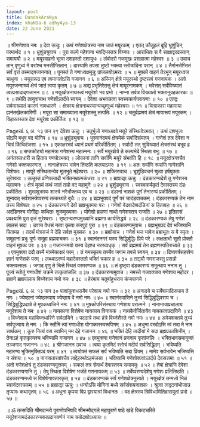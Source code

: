 ```yaml
---
layout: post
title: DandakAraNya
index: khaNDa-6 adhyAya-13
date: 22 June 2021
---
```


 ॥ श्रीगणेशाय नमः ॥
देवा ऊचुः ।
कथं गणेशक्षेत्रस्य नाम जातं मयूरकम् ।
एतत् कौतूहलं ब्रूहि भ्रूशुंडिन् परमार्थद ॥ १ ॥
भ्रूशुंड्युवाच ।
पुरा कल्पे महेशाना भवद्भिस्तत्र विघ्नपः ।
आराधितः स वै साक्षाद्वरदस्तान् समाययौ ॥ २ ॥
मयूरवाहनो भूत्वा दशहस्तो दशायुधः ।
लंबोदरो गजमुखः प्रसन्नात्मा महेश्वरः ॥ ३ ॥
उवाच तान् वृणुध्वं मे वरांश्च मनसीप्सितान् ।
दास्यामि तपसा तुष्टो भक्त्या स्तोत्रादिना परान् ॥ ४ ॥
तैर्मानसेप्सितं सर्वं वृत्तं तस्माद्गजाननात् ।
पुनस्तं ते गणाध्यक्षमूचुः प्रांजलयोऽमराः ॥ ५ ॥
मूषको वाहनं तेऽभून् मयूरध्वज चाधुना ।
मयूरारूढ एव त्वमागतोऽसि गजानन ॥ ६ ॥
अस्मिन् क्षेत्रे मयूरस्थो दृष्टस्त्वं गणनायक ।
अतो मयूरजन्माख्यं क्षेत्रं जातं त्वया कृतम् ॥ ७ ॥
अद्य प्रभृतिरेतत्तु क्षेत्रं मायूरनामकम् ।
भवेत्तत् सर्वविख्यातं त्वत्प्रसादाद्गजानन ॥ ८ ॥
मयूरक्षेत्रनाथस्त्वं मयूरेशो भव प्रभो ।
नाम्ना सर्वत्र विख्यातो भक्तानुग्रहकारकः ॥ ९ ॥
तथेति तानुवाचाथ गणेशोंऽतर्दधे स्वयम् ।
देवेशा अभवन्नत्वा स्वस्वकार्यपरायणाः ॥ १० ॥
एतद्वः सर्वमाख्यातं कारणं नामधारणे ।
क्षेत्रस्य क्षेत्रनाथस्यान्यच्छृणुध्वं महेश्वराः ॥ ११ ॥
चित्राकारा महामाया ह्यनंतखेलकारिणी ।
मयूरा सा समाख्याता मयूरेशस्तु तत्पतिः ॥ १२ ॥
चतुर्ब्रह्ममयं क्षेत्रं मायारूपं मयूरकम् ।
विहारतस्तत्र देवा मयूरेशः प्रकीर्तितः ॥ १३ ॥

Pageखं. ६ अ. १३ पान २९
देवेशा ऊचुः ।
चतुर्भुजो गणाध्यक्षो मयूरे संस्थितोऽभवत् ।
कथं दशभुजः सोऽपि बभूव वद योगिप ॥ १४ ॥
भ्रूशुंड्युवाच ।
भूस्वानंदमयं क्षेत्रमेकं सर्वादिसंमतम् ।
गाणेशं तत्र देवेशा न चित्रं किंचिदंजसा ॥ १५ ॥
एकाक्षरभवं ध्यानं प्रथमं परिकीर्तितम् ।
सर्वादौ तत् सुविख्यातं क्षेत्रसंस्थं बभूव ह ॥ १६ ॥
सप्तकोट्यो महामंत्रा गणेशस्य महात्मनः ।
सर्वे मयूरक्षेत्रे ते कल्पभेदे स्थिता बभुः ॥ १७ ॥
अनंतरूपधारी स हिताय गणपोऽभवत् ।
लोकानां तानि सर्वाणि मयूरे संभवंति हि ॥ १८ ॥
मयूरक्षेत्रगश्चैव गणेशो भक्तकारणात् ।
नानाक्षेत्रस्य भावेन तिष्ठति कलयाऽमरः ॥ १९ ॥
अतः सर्वाणि रूपाणि गाणेशानि विशेषतः ।
मायूरे संस्थितान्येव मूलभूते महेश्वराः ॥ २० ॥
शक्तिरुवाच ।
भ्रूशुंडिवचनं श्रुत्वा हर्षयुक्ताः सुरेश्वराः ।
ऊचुस्तं प्रणिपत्यादौ भक्तिनम्रात्मकंधराः ॥ २१ ॥
ब्रह्माद्या ऊचुः ।
दंडकारण्यदेशे तु गणेशस्य महात्मनः ।
क्षेत्रं मुख्यं कथं जातं तन्नो वद महामुने ॥ २२ ॥
भ्रूशुंड्युवाच ।
स्वस्वकर्मकृतं देवास्तस्य दंडः प्रकीर्तितः ।
शुभाशुभमयः शास्त्रे नरैर्भोक्तव्य एव च ॥ २३ ॥
दंडानां नाशकं पूर्णं तेनारण्यं प्रकीर्तितम् ।
शून्यवत् सर्वशास्त्रेष्वरण्यं तत्कथ्यते बुधैः ॥ २४ ॥
ब्रह्मभूयपदं पूर्णं परं चादंडवाचकम् ।
दंडकारण्यकं तेन नाम तस्य विशेषतः ॥ २५ ॥
दंडकारण्यगे देवो ब्रह्मभूतमयः परः ।
गणेशो वेदवादेष्वदंडिनां स हितावहः ॥ २६ ॥
अदंडिनश्च योगींद्राः कथिताः शुकमुख्यकाः ।
योगेशो ब्रह्मणां नाथो गणेशस्तत्र राजति ॥ २७ ॥
इतिहासं प्रवक्ष्यामि पुरा वृत्तं सुरेश्वराः ।
सृष्टान्यरण्यमुख्यानि ब्रह्मणा कार्यसिद्धये ॥ २८ ॥
दंडकारण्यकं तेषु गणेशं लालसं सदा ।
उवाच वेधसं नत्वा कृत्वा करपुटं पुरा ॥ २९ ॥
दंडकारण्यमुवाच ।
ब्रह्मभूयप्रदं देवं भजिष्यामि पितामह ।
तदर्थं मंत्रराजं मे देहि सर्वज्ञ मुख्यक ॥ ३० ॥
ब्रह्मोवाच ।
गणेशं भज भावेन ब्रह्मभूतः स वै स्मृतः ।
समूहानां प्रभुः पूर्णः समूहा ब्रह्मवाचकाः ॥ ३१ ॥
स्वानंदनगरं यस्य सिद्धिर्बुद्धिः प्रिये परे ।
लक्षलाभौ सुतौ प्रोक्तौ वाहनं मूषकः परः ॥ ३२ ॥
गजाननमयो यस्य देहश्च नररूपधृक् ।
सर्वं ब्रह्ममयं तेन ब्रह्मणस्पतिरुच्यते ॥ ३३ ॥
एवमुक्त्वा ददौ तस्मै मंत्रमेकाक्षरं परम् ।
तं नमस्कृत्य तच्चैव जगाम तपसे स्वयम् ॥ ३४ ॥
दिव्यवर्षसहस्रेण ज्ञानं गाणेशकं परम् ।
लब्ध्वाऽरण्यं महादेवस्ततो भक्तिं चकार ह ॥ ३५ ॥
तद्ययौ गणराजस्तु प्रसन्नो भक्तवत्सलः ।
जगाद वृणु ते चित्ते स्थितं वरमरण्यक ॥ ३६ ॥
तं दृष्ट्वा दंडकारण्यं समुत्थाय ननाम तु ।
पूज्यं स्तोतुं गणाधीशं चक्रमे तत्कृतांजलिः ॥ ३७ ॥
दंडकारण्यमुवाच ।
नमस्ते गजवक्त्राय गणेशाय महोदर ।
ब्रह्मणे ब्रह्मपालाय विघ्नेशाय नमो नमः ॥ ३८ ॥
हेरंबाय चतुर्बाहुधराय कंजपाणये ।

Pageखं. ६ अ. १३ पान ३०
पाशांकुशधरायैव परेशाय नमो नमः ॥ ३९ ॥
अनादये च सर्वेषामादिरूपाय ते नमः ।
ज्येष्ठानां ज्येष्ठरूपाय ज्येष्ठाय वै नमो नमः ॥ ४० ॥
स्वानंदवासिने तुभ्यं सिद्धिबुद्धिवराय च ।
सिद्धिबुद्धिप्रदात्रे ते मूषकध्वजिने नमः ॥ ४१ ॥
मूषकोपरिसंस्थाय गणेशाय परात्मने ।
नानामायाप्रचालाय मयूरेशाय ते नमः ॥ ४२ ॥
नायकानां विशेषेण नायकाय विनायक ।
नायकैर्वर्जितायैव नायकत्वप्रदायिने ॥ ४३ ॥
विघ्नेशाय महाविघ्नधारिणे सर्वदायिने ।
पददात्रे तथा हंत्रे विघ्नेशैस्ते नमो नमः ॥ ४४ ॥
अमेयशक्तये तुभ्यं सर्वपूज्याय ते नमः ।
किं स्तौमि त्वां गणाधीश योगाकारस्वरूपिणम् ॥ ४५ ॥
अधुना वरदोऽसि त्वं तदा मे नाम सार्थकम् ।
कुरु नित्यं वस स्वामिन् मम देहे गजानन ॥ ४६ ॥
भक्तिं देहि त्वदीयां मे सदा ब्रह्मप्रकाशिनीम् ।
तेनाऽहं कृतकृत्यश्च भविष्यामि गजानन ॥ ४७ ॥
एवमुक्त्वा गणेशानं प्रणनाम कृतांजलिः ।
भक्तिभावसमायुक्तं तञ्जगाद गजाननः ॥ ४८ ॥
श्रीगजानन उवाच ।
त्वया कृतमिदं स्तोत्रं मदीयं सर्वसिद्धिदम् ।
भविष्यति महारण्य भुक्तिमुक्तिप्रदं परम् ॥ ४९ ॥
त्वयोक्तं सफलं सर्वं भविष्यति सदा प्रियम् ।
मामेव सर्वभावेन भजिष्यसि न संशयः ॥ ५० ॥
नानावतारवांश्चैव त्वद्देहस्थोऽहमंजसा ।
भविष्यामि गणेशोक्त्वांऽतर्दधे देवसत्तमाः ॥ ५१ ॥
अतो गणेशक्षेत्रं तु दंडकारण्यमुत्तमम् ।
सकलं तत्र सेवार्थं देवास्तस्य समाययुः ॥ ५२ ॥
तेषां क्षेत्राणि देवेशा दंडकारण्यगानि तु ।
तेषु स्थिता विशेषेण भजंते गणनायकम् ॥ ५३ ॥
सर्वेष्वरण्यदेशेषु गणेशः प्रतितिष्ठति ।
दंडकारण्यमध्ये स विशेषेणावतारकृत् ॥ ५४ ॥
दंडकारण्यकं सर्वं गणेशक्षेत्रमुच्यते ।
मयूरक्षेत्रं तन्मध्ये भिन्नं स्वानंदवाचकम् ॥ ५५ ॥
ब्रह्माद्या ऊचुः ।
धन्योऽसि योगिनां मध्ये सर्वसंशयनाशकः ।
श्रुत्वा त्वद्वदनांभोजान्न तृप्यामः कथामृतम् ॥ ५६ ॥
अधुना कृपया विप्र द्वारयात्रां विधानतः‌ ।
वद क्षेत्रस्य त्रिविधामितिहासयुतां प्रभो ॥ ५७ ॥

 ॥ ॐ तत्सदिति श्रीमदान्त्ये पुराणोपनिषदि श्रीमन्मौद्गले महापुराणे
    षष्ठे खंडे विकटचरिते मयूरेशनामदंडकारण्यवरप्रदानवर्णनं
    नाम त्रयोदशोऽध्यायः ॥
    
    